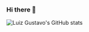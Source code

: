 ### Hi there 👋

![Luiz Gustavo's GitHub stats](https://github-readme-stats.vercel.app/api?GustavoNeery=anuraghazra&show_icons=true&theme=radical)
<!--
**GustavoNeery/GustavoNeery** is a ✨ _special_ ✨ repository because its `README.md` (this file) appears on your GitHub profile.

Here are some ideas to get you started:

- 🔭 I’m currently working on ...
- 🌱 I’m currently learning ...
- 👯 I’m looking to collaborate on ...
- 🤔 I’m looking for help with ...
- 💬 Ask me about ...
- 📫 How to reach me: ...
- 😄 Pronouns: ...
- ⚡ Fun fact: ...
-->
